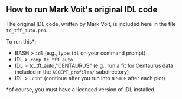 ## How to run Mark Voit's original IDL code
The original IDL code, written by Mark Voit, is included here in the file
``tc_tff_auto.pro``. 

To run this*: 
* BASH > ``idl`` (e.g., type ``idl`` on your command prompt) 
* IDL >``.comp tc_tff_auto``
* IDL > tc_tff_auto,"CENTAURUS" (e.g., run a fit for Centaurus data included in the ``ACCEPT_profiles/`` subdirectory)
* IDL > ``.cont`` (continue after you run into a ``STOP`` after each plot)

*of course, you must have a licenced version of IDL installed. 